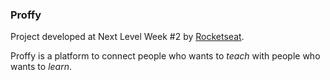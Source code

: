 ### Proffy

Project developed at Next Level Week #2 by <a href="https://www.rocketseat.com.br" alt="Rocketseat">Rocketseat</a>.

Proffy is a platform to connect people who wants to *teach* with people who wants to *learn*.
